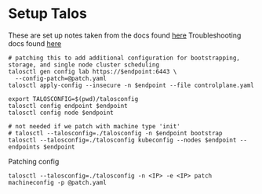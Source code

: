 # Setup Talos

These are set up notes taken from the docs found [here](https://www.talos.dev/v1.7/introduction/getting-started/)
Troubleshooting docs found [here](https://www.talos.dev/v1.7/introduction/troubleshooting/)

```
# patching this to add additional configuration for bootstrapping, storage, and single node cluster scheduling
talosctl gen config lab https://$endpoint:6443 \
  --config-patch=@patch.yaml
talosctl apply-config --insecure -n $endpoint --file controlplane.yaml

export TALOSCONFIG=$(pwd)/talosconfig
talosctl config endpoint $endpoint
talosctl config node $endpoint

# not needed if we patch with machine type 'init'
# talosctl --talosconfig=./talosconfig -n $endpoint bootstrap
talosctl --talosconfig=./talosconfig kubeconfig --nodes $endpoint --endpoints $endpoint
```

Patching config
```
talosctl --talosconfig=./talosconfig -n <IP> -e <IP> patch machineconfig -p @patch.yaml
```
